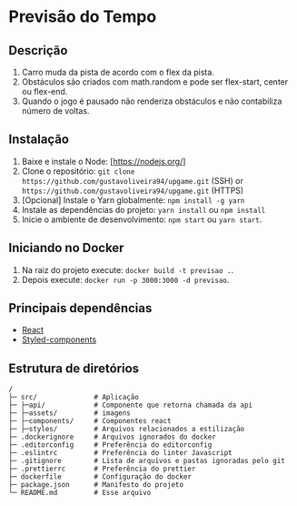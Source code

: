 # Previsão do Tempo

## Descrição

1. Carro muda da pista de acordo com o flex da pista.
2. Obstáculos são criados com math.random e pode ser flex-start, center ou flex-end.
3. Quando o jogo é pausado não renderiza obstáculos e não contabiliza número de voltas.

## Instalação

1. Baixe e instale o Node: [https://nodejs.org/]
2. Clone o repositório: `git clone https://github.com/gustavoliveira94/upgame.git` (SSH) or `https://github.com/gustavoliveira94/upgame.git` (HTTPS)
3. \[Opcional\] Instale o Yarn globalmente: `npm install -g yarn`
4. Instale as dependências do projeto: `yarn install` ou `npm install`
5. Inicie o ambiente de desenvolvimento: `npm start` ou `yarn start`.

## Iniciando no Docker

1. Na raiz do projeto execute: `docker build -t previsao .`.
2. Depois execute: `docker run -p 3000:3000 -d previsao`.

## Principais dependências

* [React](https://reactjs.org/)
* [Styled-components](https://styled-components.com/)

## Estrutura de diretórios

```
/
├─ src/              # Aplicação
├─ ├─api/            # Componente que retorna chamada da api
├─ ├─assets/         # imagens
├─ ├─components/     # Componentes react
├─ ├─styles/         # Arquivos relacionados a estilização
├─ .dockerignore     # Arquivos ignorados do docker
├─ .editorconfig     # Preferência do editorconfig
├─ .eslintrc         # Preferência do linter Javascript
├─ .gitignore        # Lista de arquivos e pastas ignoradas pelo git
├─ .prettierrc       # Preferência do prettier
├─ dockerfile        # Configuração do docker
├─ package.json      # Manifesto do projeto
└─ README.md         # Esse arquivo
```